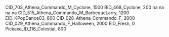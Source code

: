 CID_703_Athena_Commando_M_Cyclone, 1500
BID_468_Cyclone, 200
na
na
na
na
CID_515_Athena_Commando_M_BarbequeLarry, 1200
EID_KPopDance03, 800
CID_028_Athena_Commando_F, 2000
CID_029_Athena_Commando_F_Halloween, 2000
EID_Fresh, 0
Pickaxe_ID_116_Celestial, 800
